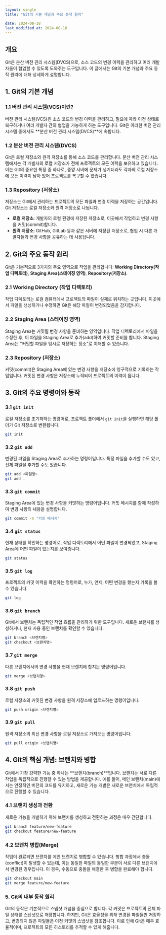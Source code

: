 ```yaml
---
layout: single
title: "Git의 기본 개념과 주요 동작 원리"

date: 2024-08-18
last_modified_at: 2024-08-18
---
```


## 개요

Git은 분산 버전 관리 시스템(DVCS)으로, 소스 코드의 변경 이력을 관리하고 여러 개발자들이 협업할 수 있도록 도와주는 도구입니다. 이 글에서는 Git의 기본 개념과 주요 동작 원리에 대해 상세하게 설명합니다.

## 1. Git의 기본 개념

### 1.1 버전 관리 시스템(VCS)이란?

버전 관리 시스템(VCS)은 소스 코드의 변경 이력을 관리하고, 필요에 따라 이전 상태로 복구하거나 여러 개발자 간의 협업을 가능하게 하는 도구입니다. Git은 이러한 버전 관리 시스템 중에서도 **분산 버전 관리 시스템(DVCS)**에 속합니다.

### 1.2 분산 버전 관리 시스템(DVCS)

Git은 로컬 저장소와 원격 저장소를 통해 소스 코드를 관리합니다. 분산 버전 관리 시스템에서는 각 개발자의 로컬 저장소가 전체 프로젝트의 모든 이력을 보유하고 있습니다. 이는 Git의 중요한 특징 중 하나로, 중앙 서버에 문제가 생기더라도 각자의 로컬 저장소에 모든 이력이 남아 있어 프로젝트를 복구할 수 있습니다.

### 1.3 Repository (저장소)

저장소는 Git에서 관리하는 프로젝트의 모든 파일과 변경 이력을 저장하는 공간입니다. Git 저장소는 로컬 저장소와 원격 저장소로 나뉩니다.

- **로컬 저장소**: 개발자의 로컬 환경에 저장된 저장소로, 이곳에서 작업하고 변경 사항을 커밋(commit)합니다.
- **원격 저장소**: GitHub, GitLab 등과 같은 서버에 저장된 저장소로, 협업 시 다른 개발자들과 변경 사항을 공유하는 데 사용됩니다.

## 2. Git의 주요 동작 원리

Git은 기본적으로 3가지의 주요 영역으로 작업을 관리합니다: **Working Directory(작업 디렉토리)**, **Staging Area(스테이징 영역)**, **Repository(저장소)**.

### 2.1 Working Directory (작업 디렉토리)

작업 디렉토리는 로컬 컴퓨터에서 프로젝트의 파일이 실제로 위치하는 곳입니다. 이곳에서 파일을 생성하거나 수정하면 Git은 해당 파일이 변경되었음을 감지합니다.

### 2.2 Staging Area (스테이징 영역)

Staging Area는 커밋될 변경 사항을 준비하는 영역입니다. 작업 디렉토리에서 파일을 수정한 후, 이 파일을 Staging Area로 추가(add)하여 커밋할 준비를 합니다. Staging Area는 "커밋할 파일을 임시로 저장하는 장소"로 이해할 수 있습니다.

### 2.3 Repository (저장소)

커밋(commit)은 Staging Area에 있는 변경 사항을 저장소에 영구적으로 기록하는 작업입니다. 커밋된 변경 사항은 저장소에 누적되어 프로젝트의 이력이 됩니다.

## 3. Git의 주요 명령어와 동작

### 3.1 `git init`

로컬 저장소를 초기화하는 명령어로, 프로젝트 폴더에서 `git init`을 실행하면 해당 폴더가 Git 저장소로 변환됩니다.

```bash
git init
```

### 3.2 `git add`

변경된 파일을 Staging Area로 추가하는 명령어입니다. 특정 파일을 추가할 수도 있고, 전체 파일을 추가할 수도 있습니다.

```bash
git add <파일명>
git add .
```

### 3.3 `git commit`

Staging Area에 있는 변경 사항을 커밋하는 명령어입니다. 커밋 메시지를 함께 작성하여 변경 사항의 내용을 설명합니다.

```bash
git commit -m "커밋 메시지"
```

### 3.4 `git status`

현재 상태를 확인하는 명령어로, 작업 디렉토리에서 어떤 파일이 변경되었고, Staging Area에 어떤 파일이 있는지를 보여줍니다.

```bash
git status
```

### 3.5 `git log`

프로젝트의 커밋 이력을 확인하는 명령어로, 누가, 언제, 어떤 변경을 했는지 기록을 볼 수 있습니다.

```bash
git log
```

### 3.6 `git branch`

Git에서 브랜치는 독립적인 작업 흐름을 관리하기 위한 도구입니다. 새로운 브랜치를 생성하거나, 현재 사용 중인 브랜치를 확인할 수 있습니다.

```bash
git branch <브랜치명>
git checkout <브랜치명>
```

### 3.7 `git merge`

다른 브랜치에서의 변경 사항을 현재 브랜치에 합치는 명령어입니다.

```bash
git merge <브랜치명>
```

### 3.8 `git push`

로컬 저장소의 커밋된 변경 사항을 원격 저장소에 업로드하는 명령어입니다.

```bash
git push origin <브랜치명>
```

### 3.9 `git pull`

원격 저장소의 최신 변경 사항을 로컬 저장소로 가져오는 명령어입니다.

```bash
git pull origin <브랜치명>
```

## 4. Git의 핵심 개념: 브랜치와 병합

Git에서 가장 강력한 기능 중 하나는 **브랜치(branch)**입니다. 브랜치는 서로 다른 작업을 독립적으로 진행할 수 있는 방법을 제공합니다. 예를 들어, 메인 브랜치(main)에서는 안정적인 버전의 코드를 유지하고, 새로운 기능 개발은 새로운 브랜치에서 독립적으로 진행할 수 있습니다.

### 4.1 브랜치 생성과 전환

새로운 기능을 개발하기 위해 브랜치를 생성하고 전환하는 과정은 매우 간단합니다.

```bash
git branch feature/new-feature
git checkout feature/new-feature
```

### 4.2 브랜치 병합(Merge)

작업이 완료되면 브랜치를 메인 브랜치로 병합할 수 있습니다. 병합 과정에서 충돌(conflict)이 발생할 수 있는데, 이는 동일한 파일의 동일한 부분이 서로 다른 브랜치에서 변경된 경우입니다. 이 경우, 수동으로 충돌을 해결한 후 병합을 완료해야 합니다.

```bash
git checkout main
git merge feature/new-feature
```

### 5. Git의 내부 동작 원리

Git의 동작은 기본적으로 스냅샷 개념을 중심으로 합니다. 각 커밋은 프로젝트의 전체 파일 상태를 스냅샷으로 저장합니다. 하지만, Git은 효율성을 위해 변경된 파일들만 저장하고, 변경되지 않은 파일들은 이전 커밋의 스냅샷을 참조합니다. 이로 인해 Git은 매우 효율적이며, 프로젝트의 모든 히스토리를 추적할 수 있게 해줍니다.
